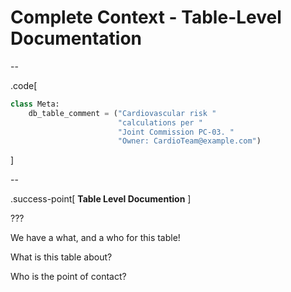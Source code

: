 # Complete Context - Table-Level Documentation

--

.code[

```python
class Meta:
    db_table_comment = ("Cardiovascular risk "
                        "calculations per "
                        "Joint Commission PC-03. "
                        "Owner: CardioTeam@example.com")
```

]

--

.success-point[
**Table Level Documention**
]

???

We have a what, and a who for this table!

What is this table about?

Who is the point of contact?
